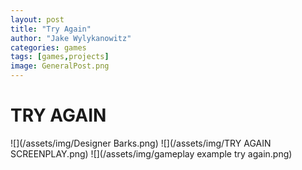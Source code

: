 ```yaml
---
layout: post
title: "Try Again"
author: "Jake Wylykanowitz"
categories: games
tags: [games,projects]
image: GeneralPost.png
---
```


# TRY AGAIN

![](/assets/img/Designer Barks.png)
![](/assets/img/TRY AGAIN SCREENPLAY.png)
![](/assets/img/gameplay example try again.png)
